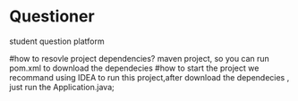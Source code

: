 # Questioner
student question platform 

#how to resovle project dependencies?
maven project, so you can run pom.xml to download the dependecies
#how to start the project
we recommand using IDEA to run this project,after download the dependecies , just run the Application.java;

